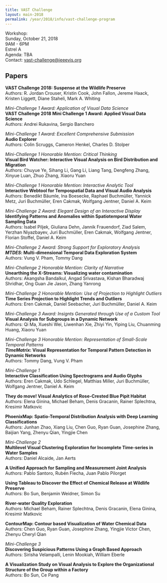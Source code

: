 ```yaml
---
title: VAST Challenge
layout: main-2018
permalink: /year/2018/info/vast-challenge-program
---
```


Workshop:  
Sunday, October 21, 2018
<br />9AM - 6PM
<br />Estrel A
<br />Agenda: TBA
<br />Contact:
[vast-challenge@ieeevis.org](mailto:vast-challenge@ieeevis.org)

## Papers
 
**VAST Challenge 2018: Suspense at the Wildlife Preserve**  
Authors: R. Jordan Crouser, Kristin Cook, John Fallon, Jereme Haack, Kristen Liggett, Diane Staheli, Mark A. Whiting  

*Mini-Challenge 1 Award: Application of Visual Data Science*  
**VAST Challenge 2018 Mini Challenge 1 Award: Applied Visual Data Science**  
Authors: Andrei Rukavina, Sergio Banchero  

*Mini-Challenge 1 Award: Excellent Comprehensive Submission*  
**Audio Explorer**  
Authors: Colin Scruggs, Cameron Henkel, Charles D. Stolper  

*Mini-Challenge 1 Honorable Mention: Critical Thinking*  
**Visual Bird Watcher: Interactive Visual Analysis on Bird Distribution and Migration**  
Authors: Chuyue Ye, Sihang Li, Gang Li, Liang Tang, Dengfeng Zhang, Xinyue Luan, Zhuo Zhang, Xiaoru Yuan  

*Mini-Challenge 1 Honorable Mention: Interactive Analytic Tool*  
**Interactive Webtool for Tempospatial Data and Visual Audio Analysis**  
Authors: Benedikt Bäumle, Ina Boesecke, Raphael Buchmüller, Yannick Metz, Juri Buchmüller, Eren Cakmak, Wolfgang Jentner, Daniel A. Keim  

*Mini-Challenge 2 Award: Elegant Design of an Interactive Display*  
**Identifying Patterns and Anomalies within Spatiotemporal Water Sampling Data**  
Authors: Isabel Piljek, Giuliana Dehn, Jannik Frauendorf, Ziad Salem, Yerzhan Niyazbayev, Juri Buchmüller, Eren Cakmak, Wolfgang Jentner, Florian Stoffel, Daniel A. Keim  

*Mini-Challenge 2 Award: Strong Support for Exploratory Analysis*  
***MTDES*: Multi-dimensional Temporal Data Exploration System**  
Authors: Vung V. Pham, Tommy Dang  

*Mini-Challenge 2 Honorable Mention: Clarity of Narrative*  
**Unearthing the X-Streams: Visualizing water contamination**  
Authors: Akangsha Bandalkul, Angad Srivastava, Kishan Bharadwaj Shridhar, Ong Guan Jie Jason, Zhang Yanrong  

*Mini-Challenge 2 Honorable Mention: Use of Projection to Highlight Outliers*  
**Time Series Projection to Highlight Trends and Outliers**  
Authors: Eren Cakmak, Daniel Seebacher, Juri Buchmüller, Daniel A. Keim  

*Mini-Challenge 3 Award: Insignts Generated through Use of a Custom Tool*  
**Visual Analysis for Subgroups in a Dynamic Network**  
Authors: Qi Ma, Xueshi Wei, Liwenhan Xie, Zhiyi Yin, Yiping Liu, Chuanming Huang, Xiaoru Yuan  

*Mini-Challenge 3 Honorable Mention: Representation of Small-Scale Temporal Patterns*  
***TimeMatrix*: Visual Representation for Temporal Pattern Detection in Dynamic Networks**  
Authors: Tommy Dang, Vung V. Pham  
 
*Mini-Challenge 1*  
**Interactive Classification Using Spectrograms and Audio Glyphs**  
Authors: Eren Cakmak, Udo Schlegel, Matthias Miller, Juri Buchmüller, Wolfgang Jentner, Daniel A. Keim  
 
**They do move! Visual Analytics of Rose-Crested Blue Pipit Habitat**  
Authors: Elena Ginina, Michael Beham, Denis Gracanin, Rainer Splechtna, Kresimir Matkovic  
 
**PhoenixMap: Spatio-Temporal Distribution Analysis with Deep Learning Classifications**  
Authors: Junhan Zhao, Xiang Liu, Chen Guo, Ryan Guan, Josephine Zhang, Baijian Yang, Zhenyu Qian, Yingjie Chen  

*Mini-Challenge 2*  
**Multilevel Visual Clustering Exploration for Incomplete Time-series in Water Samples**  
Authors: Daniel Alcaide, Jan Aerts  
 
**A Unified Approach for Sampling and Measurement Joint Analysis**  
Authors: Pablo Santoro, Rubén Flecha, Juan Pablo Pilorget  

**Using Tableau to Discover the Effect of Chemical Release at Wildlife Preserve**  
Authors: Bo Sun, Benjamin Weidner, Simon Su  
 
**River-water Quality Exploration**  
Authors: Michael Beham, Rainer Splechtna, Denis Gracanin, Elena Ginina, Kresimir Matkovic  
 
**ContourMap: Contour based Visualization of Water Chemical Data**  
Authors: Chen Guo, Ryan Guan, Josephine Zhang, Yingjie Victor Chen, Zhenyu Cheryl Qian  

*Mini-Challenge 3*  
**Discovering Suspicious Patterns Using a Graph Based Approach**  
Authors: Sirisha Velampalli, Lenin Mookiah, William Eberle  

**A Visualization Study on Visual Analysis to Explore the Organizational Structure of the Group within a Factory**  
Authors: Bo Sun, Ce Pang  
